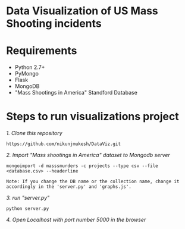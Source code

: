 Data Visualization of US Mass Shooting incidents
================================================

Requirements
============
 - Python 2.7+
 - PyMongo
 - Flask
 - MongoDB
 - "Mass Shootings in America" Standford Database

Steps to run visualizations project
===================================


*1. Clone this repository* 

```https://github.com/nikunjmukesh/DataViz.git ```

*2. Import "Mass shootings in America" dataset to Mongodb server*

```mongoimport -d masssmurders -c projects --type csv --file <database.csv> --headerline```

```Note: If you change the DB name or the collection name, change it accordingly in the 'server.py' and 'graphs.js'.```


*3. run "server.py"*
		
```python server.py```

*4. Open Localhost with port number 5000 in the browser*

		

